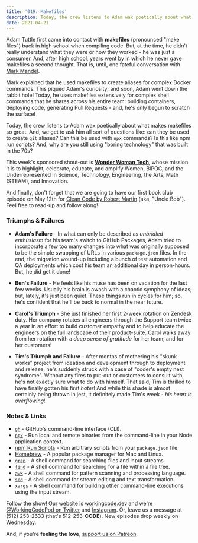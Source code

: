```yaml
---
title: '019: Makefiles'
description: Today, the crew listens to Adam wax poetically about what makes makefiles so great.
date: 2021-04-21
---
```


<script async defer onload="redcircleIframe();" src="https://api.podcache.net/embedded-player/sh/30227421-bc27-45c2-bfb4-861def7dd4cc/ep/6d48b3f4-c116-48aa-b587-1b56e495078b"></script><div class="redcirclePlayer-6d48b3f4-c116-48aa-b587-1b56e495078b"></div>

Adam Tuttle first came into contact with **makefiles** (pronounced "make files") back in high school when compiling code. But, at the time, he didn't really understand what they were or how they worked - he was just a consumer. And, after high school, years went by in which he never gave makefiles a second thought. That is, until, one fateful conversation with [Mark Mandel][mark-mandel].

Mark explained that he used makefiles to create aliases for complex Docker commands. This piqued Adam's curiosity; and soon, Adam went down the rabbit hole! Today, he uses makefiles extensively for complex shell commands that he shares across his entire team: building containers, deploying code, generating Pull Requests - and, he's only begun to scratch the surface!

Today, the crew listens to Adam wax poetically about what makes makefiles so great. And, we get to ask him all sort of questions like: can they be used to create `git` aliases? Can this be used with `npx` commands? Is this like npm run scripts? And, why are you still using "boring technology" that was built in the 70s?

This week's sponsored shout-out is **[Wonder Woman Tech][wonder-woman-tech]**, whose mission it is to highlight, celebrate, educate, and amplify Women, BIPOC, and the Underrepresented in Science, Technology, Engineering, the Arts, Math (STEAM), and Innovation.

And finally, don't forget that we are going to have our first book club episode on May 12th for [Clean Code by Robert Martin][clean-code] (aka, "Uncle Bob"). Feel free to read-up and follow along!

### Triumphs &amp; Failures

* **Adam's Failure** - In what can only be described as _unbridled enthusiasm_ for his team's switch to GitHub Packages, Adam tried to incorporate a few too many changes into what was originally supposed to be the simple swapping of URLs in various `package.json` files. In the end, the migration wound-up including a bunch of test automation and QA deployments which cost his team an additional day in person-hours. But, he did get it done!

* **Ben's Failure** - He feels like his muse has been on vacation for the last few weeks. Usually his brain is awash with a chaotic symphony of ideas; but, lately, it's just been quiet. These things run in cycles for him; so, he's confident that he'll be back to normal in the near future.

* **Carol's Triumph** - She just finished her first 2-week rotation on Zendesk duty. Her company rotates all engineers through the Support team twice a year in an effort to build customer empathy and to help educate the engineers on the full landscape of their product-suite. Carol walks away from her rotation with a _deep sense of gratitude_ for her team; and for her customers!

* **Tim's Triumph and Failure** - After months of mothering his "skunk works" project from ideation and development through to deployment and release, he's suddenly struck with a case of "coder's empty nest syndrome". Without any fires to put-out or customers to consult with, he's not exactly sure what to do with himself. That said, Tim is thrilled to have finally gotten his first _hater_! And while this shade is almost certainly being thrown in jest, it definitely made Tim's week - _his heart is overflowing_!

### Notes &amp; Links

* [`gh`](https://github.com/cli/cli) - GitHub's command-line interface (CLI).
* [`npx`](https://docs.npmjs.com/cli/v7/commands/npx) - Run local and remote binaries from the command-line in your Node application context.
* [npm Run Scripts](https://docs.npmjs.com/cli/v7/commands/npm-run-script) - Run arbitrary scripts from your `package.json` file.
* [Homebrew](https://brew.sh/) - A popular package manager for Mac and Linux.
* [`grep`](https://linux.die.net/man/1/grep) - A shell command for searching files and input streams.
* [`find`](https://linux.die.net/man/1/find) - A shell command for searching for a file within a file tree.
* [`awk`](https://linux.die.net/man/1/awk) - A shell command for pattern scanning and processing language.
* [`sed`](https://linux.die.net/man/1/sed) - A shell command for stream editing and text transformation.
* [`xargs`](https://linux.die.net/man/1/xargs) - A shell command for building other command-line executions using the input stream.

Follow the show! Our website is [workingcode.dev][working-code] and we're [@WorkingCodePod on Twitter][working-code-twitter] and [Instagram][working-code-instagram]. Or, leave us a message at (512) 253-2633‬ (that's 512-253-**CODE**). New episodes drop weekly on Wednesday.

And, if you're **feeling the love**, [support us on Patreon][working-code-patreon].


[clean-code]: https://www.amazon.com/Clean-Code-Handbook-Software-Craftsmanship-ebook/dp/B001GSTOAM

[mark-mandel]: https://www.compoundtheory.com/

[wonder-woman-tech]: https://wonderwomentech.com/

[working-code]: https://workingcode.dev/

[working-code-instagram]: https://www.instagram.com/workingcodepod/

[working-code-patreon]: https://www.patreon.com/workingcodepod

[working-code-twitter]: https://twitter.com/WorkingCodePod
